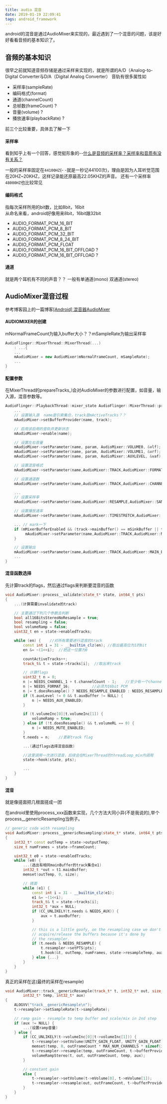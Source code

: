 ```yaml
---
title: audio 混音
date: 2019-01-19 22:09:41
tags: android_framework
---
```


android的混音是通过AudioMixer来实现的，最近遇到了一个混音的问题，该是好好看看音频的基本知识了。

音频的基本知识
---

很早之前就知道音频存储是通过采样来实现的，就是所谓的A/D（Analog-to-Digital Converter与D/A（Digital Analog Converter）
音轨有很多属性如

*   采样率(sampleRate)
*   编码格式(format)
*   通道(channelCount)
*   总帧数(frameCount) ?
*   音量(volume) ?
*   播放速率(playbackRate) ?

前三个比较重要，具体去了解一下

#### 采样率
看到知乎上有一个回答，感觉挺形象的--[什么是音频的采样率？采样率和音质有没有关系？](http://www.zhihu.com/question/20351692?utm_campaign=rss&utm_medium=rss&utm_source=rss&utm_content=title)

一般的采样率固定在`44100HZ`(- -就是一秒记44100次)，理由是因为人耳听觉范围在20HZ~20KHZ，这样记录能还原最高22.05KHZ的声音。
还有一个采样率`48000HZ`也比较常见

#### 编码格式
指每次采样所用的bit数，比如8bit，16bit  
从命名来看，android好像用来8bit，16bit跟32bit

*   AUDIO_FORMAT_PCM_16_BIT
*   AUDIO_FORMAT_PCM_8_BIT
*   AUDIO_FORMAT_PCM_32_BIT
*   AUDIO_FORMAT_PCM_8_24_BIT
*   AUDIO_FORMAT_PCM_FLOAT
*   AUDIO_FORMAT_PCM_16_BIT_OFFLOAD ?
*   AUDIO_FORMAT_PCM_16_BIT_OFFLOAD ?

#### 通道
就是两个耳机有不同的声音？？
一般有单通道(mono) 双通道(stereo)

AudioMixer混音过程
---
参考博客园上的一篇博客[[Android] 混音器AudioMixer](http://www.tuicool.com/articles/2mqUjav)

#### AUDIOMIXER的创建
mNormalFrameCount为输入buffer大小？？mSampleRate为输出采样率
```cpp
AudioFlinger::MixerThread::MixerThread(...)
    : ...{
    ...
    mAudioMixer = new AudioMixer(mNormalFrameCount, mSampleRate);
    ...
}
```

#### 配置参数
在MixerThread的prepareTracks_l会对AudioMixer的参数进行配置，如音量，输入源，混音参数等。
```cpp
AudioFlinger::PlaybackThread::mixer_state AudioFlinger::MixerThread::prepareTracks_l(...){
    ...
    // 设置输入源  name是引索集合，track是mActiveTracks？？
    mAudioMixer->setBufferProvider(name, track);

    // 启用该启用的音轨并更新状态
    mAudioMixer->enable(name);

    // 设置左右音量
    mAudioMixer->setParameter(name, param, AudioMixer::VOLUME0, &vlf);
    mAudioMixer->setParameter(name, param, AudioMixer::VOLUME1, &vrf);
    mAudioMixer->setParameter(name, param, AudioMixer::AUXLEVEL, &vaf);

    // 设置混音格式
    mAudioMixer->setParameter(name,AudioMixer::TRACK,AudioMixer::FORMAT, (void *)track->format());

    // 设置通道数
    mAudioMixer->setParameter(name,AudioMixer::TRACK,AudioMixer::CHANNEL_MASK, (void *)(uintptr_t)track->channelMask());

    ...
    // 设置采样率
    mAudioMixer->setParameter(name,AudioMixer::RESAMPLE,AudioMixer::SAMPLE_RATE,(void *)(uintptr_t)reqSampleRate);

    // 设置播放速率  
    mAudioMixer->setParameter(name,AudioMixer::TIMESTRETCH,AudioMixer::PLAYBACK_RATE,&playbackRate);

    ... // mark一下
    if (mMixerBufferEnabled && (track->mainBuffer() == mSinkBuffer || track->mainBuffer() == mMixerBuffer)) {
         mAudioMixer->setParameter(name,AudioMixer::TRACK,AudioMixer::MIXER_FORMAT, (void *)mMixerBufferFormat);
    }

    // 设置输出
    mAudioMixer->setParameter(name,AudioMixer::TRACK,AudioMixer::MAIN_BUFFER, (void *)mMixerBuffer);
    ...
}
```

#### 混音函数选择
先计算track的flags，然后通过flags来判断要混音的函数
```cpp
void AudioMixer::process__validate(state_t* state, int64_t pts)
{
    ...(计算需要invalidate的track)

    // 主要通过下列几个参数去判断
    bool all16BitsStereoNoResample = true;
    bool resampling = false;
    bool volumeRamp = false;
    uint32_t en = state->enabledTracks;

    while (en) {    //对所有需要进行混音的track
        const int i = 31 - __builtin_clz(en); //取出最高位为1的bit
        en &= ~(1<<i);  //把这一位置为0

        countActiveTracks++;
        track_t& t = state->tracks[i];  //取出来track

        // 计算flags
        uint32_t n = 0;
        n |= NEEDS_CHANNEL_1 + t.channelCount - 1;    //至少有一个channel需要混音
        n |= NEEDS_FORMAT_16;          //必须为16bit PCM
        n |= t.doesResample() ? NEEDS_RESAMPLE_ENABLED : NEEDS_RESAMPLE_DISABLED; //是否需要重采样
        if (t.auxLevel != 0 && t.auxBuffer != NULL) {
            n |= NEEDS_AUX_ENABLED;
        }

        if (t.volumeInc[0]|t.volumeInc[1]) {
            volumeRamp = true;
        } else if (!t.doesResample() && t.volumeRL == 0) {
            n |= NEEDS_MUTE_ENABLED;
        }
        t.needs = n;    //更新track flag

        ...(通过flags选择混音函数)

        //这里调用一次进行混音，后续会在MixerThread的threadLoop_mix内调用
        state->hook(state, pts);  

        ...
    }
}
```
#### 混音
就是像搓面把几根面搓成一团

在android里使用process_xxx函数来实现，几个方法大同小异(不是我说的),举个process__genericResampling当例子。
```cpp
// generic code with resampling
void AudioMixer::process__genericResampling(state_t* state, int64_t pts)
{
    int32_t* const outTemp = state->outputTemp;
    size_t numFrames = state->frameCount;

    uint32_t e0 = state->enabledTracks;
    while (e0) {
        ...(选出有相同mainBuffer的track集合e1)
        int32_t *out = t1.mainBuffer;
        memset(outTemp, 0, size);

        // 搓面
        while (e1) {
            const int i = 31 - __builtin_clz(e1);
            e1 &= ~(1<<i);
            track_t& t = state->tracks[i];
            int32_t *aux = NULL;
            if (CC_UNLIKELY(t.needs & NEEDS_AUX)) {
                aux = t.auxBuffer;
            }

            // this is a little goofy, on the resampling case we don't
            // acquire/release the buffers because it's done by
            // the resampler.
            if (t.needs & NEEDS_RESAMPLE) {
                t.resampler->setPTS(pts);
                t.hook(&t, outTemp, numFrames, state->resampleTemp, aux);
            } else {...}
        }
    }
}
```

真正的采样在这(最终的采样在resample)
```cpp
void AudioMixer::track__genericResample(track_t* t, int32_t* out, size_t outFrameCount,
        int32_t* temp, int32_t* aux)
{
    ALOGVV("track__genericResample\n");
    t->resampler->setSampleRate(t->sampleRate);

    // ramp gain - resample to temp buffer and scale/mix in 2nd step
    if (aux != NULL) {
        ...(设置ramp音量)
    } else {
        if (CC_UNLIKELY(t->volumeInc[0]|t->volumeInc[1])) {
            t->resampler->setVolume(UNITY_GAIN_FLOAT, UNITY_GAIN_FLOAT);
            memset(temp, 0, outFrameCount * MAX_NUM_CHANNELS * sizeof(int32_t));
            t->resampler->resample(temp, outFrameCount, t->bufferProvider);
            volumeRampStereo(t, out, outFrameCount, temp, aux);
        }

        // constant gain
        else {
            t->resampler->setVolume(t->mVolume[0], t->mVolume[1]);
            t->resampler->resample(out, outFrameCount, t->bufferProvider);
        }
    }
}
```